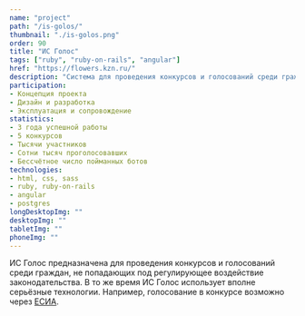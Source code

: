 ```yaml
---
name: "project"
path: "/is-golos/"
thumbnail: "./is-golos.png"
order: 90
title: "ИС Голос"
tags: ["ruby", "ruby-on-rails", "angular"]
href: "https://flowers.kzn.ru/"
description: "Система для проведения конкурсов и голосований среди граждан на примере \"цветочного фестиваля\" в г. Казань."
participation:
- Концепция проекта
- Дизайн и разработка
- Эксплуатация и сопровождение
statistics:
- 3 года успешной работы
- 5 конкурсов
- Тысячи участников
- Сотни тысяч проголосовавших
- Бессчётное число пойманных ботов
technologies:
- html, css, sass   
- ruby, ruby-on-rails
- angular
- postgres
longDesktopImg: ""
desktopImg: ""
tabletImg: ""
phoneImg: ""
---
```


ИС Голос предназначена для проведения конкурсов и голосований среди граждан, не попадающих под регулирующее воздействие законодательства. В то же время ИС Голос использует вполне серьёзные технологии. Например, голосование в конкурсе возможно через <a href=https://esia.gosuslugi.ru>ЕСИА</a>.
